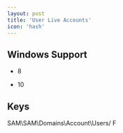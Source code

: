 ```yaml
---
layout: post
title: 'User Live Accounts'
icon: 'hash'
---
```


## Windows Support

- 8

- 10



## Keys

SAM\SAM\Domains\Account\Users\/ F

